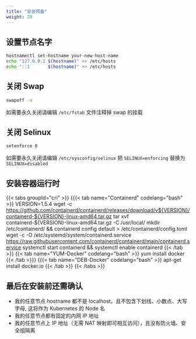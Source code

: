 ```yaml
---
title: "安装预备"
weight: 20
---
```


## 设置节点名字

``` bash
hostnamectl set-hostname your-new-host-name
echo "127.0.0.1 $(hostname)" >> /etc/hosts
echo "::1       $(hostname)" >> /etc/hosts
```

## 关闭 Swap

``` bash
swapoff -a
```

如需要永久关闭请编辑 `/etc/fstab` 文件注释掉 swap 的挂载

## 关闭 Selinux

``` bash
setenforce 0
```

如需要永久关闭请编辑 `/etc/sysconfig/selinux` 把 `SELINUX=enforcing` 替换为 `SELINUX=disabled`

## 安装容器运行时

{{< tabs groupId="cri" >}}
{{{< tab name="Containerd" codelang="bash" >}}
VERSION=1.5.4
wget -c https://github.com/containerd/containerd/releases/download/v${VERSION}/containerd-${VERSION}-linux-amd64.tar.gz
tar xvf containerd-${VERSION}-linux-amd64.tar.gz -C /usr/local/
mkdir /etc/containerd/ && containerd config default > /etc/containerd/config.toml
wget -c -O /etc/systemd/system/containerd.service https://raw.githubusercontent.com/containerd/containerd/main/containerd.service
systemctl start containerd && systemctl enable containerd
{{< /tab >}}
{{< tab name="YUM-Docker" codelang="bash" >}}
yum install docker
{{< /tab >}}}
{{{< tab name="DEB-Docker" codelang="bash" >}}
apt-get install docker.io
{{< /tab >}}
{{< /tabs >}}


## 最后在安装前还需确认

- 我的任意节点 hostname 都不是 localhost，且不包含下划线、小数点、大写字母, 这将作为 Kubernetes 的 Node 名
- 我的任意节点都有固定的内网 IP 地址
- 我的任意节点上 IP 地址（无需 NAT 映射即可相互访问），且没有防火墙、安全组隔离

